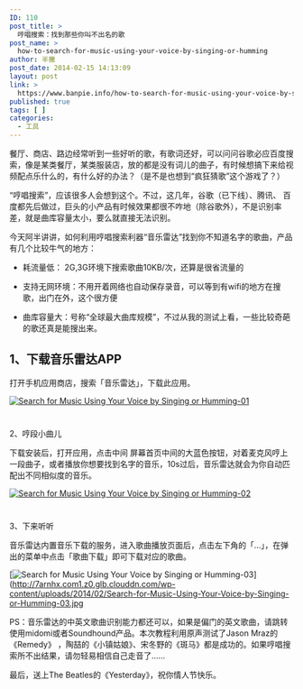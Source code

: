 ```yaml
---
ID: 110
post_title: >
  哼唱搜索：找到那些你叫不出名的歌
post_name: >
  how-to-search-for-music-using-your-voice-by-singing-or-humming
author: 半撇
post_date: 2014-02-15 14:13:09
layout: post
link: >
  https://www.banpie.info/how-to-search-for-music-using-your-voice-by-singing-or-humming/
published: true
tags: [ ]
categories:
  - 工具
---
```

餐厅、商店、路边经常听到一些好听的歌，有歌词还好，可以问问谷歌必应百度搜索，像是某类餐厅，某类服装店，放的都是没有词儿的曲子，有时候想搞下来给视频配点乐什么的，有什么好的办法？（是不是也想到“疯狂猜歌”这个游戏了？）

“哼唱搜索”，应该很多人会想到这个。不过，这几年，谷歌（已下线）、腾讯、 百度都先后做过，巨头的小产品有时候效果都很不咋地（除谷歌外），不是识别率差，就是曲库容量太小，要么就直接无法识别。

今天阿半讲讲，如何利用哼唱搜索利器“音乐雷达”找到你不知道名字的歌曲，产品有几个比较牛气的地方：

*   耗流量低： 2G,3G环境下搜索歌曲10KB/次，还算是很省流量的

*   支持无网环境：不用开着网络也自动保存录音，可以等到有wifi的地方在搜歌，出门在外，这个很方便

*   曲库容量大：号称“全球最大曲库规模”，不过从我的测试上看，一些比较奇葩的歌还真是能搜出来。

## 1、下载音乐雷达APP

打开手机应用商店，搜索「音乐雷达」，下载此应用。

[![Search for Music Using Your Voice by Singing or Humming-01][1]][1]

# #

2、哼段小曲儿

下载安装后，打开应用，点击中间 屏幕首页中间的大蓝色按钮，对着麦克风哼上一段曲子，或者播放你想要找到名字的音乐，10s过后，音乐雷达就会为你自动匹配出不同相似度的音乐。

[![Search for Music Using Your Voice by Singing or Humming-02][2]][2]

# #

3、下来听听

音乐雷达内置音乐下载的服务，进入歌曲播放页面后，点击左下角的「…」，在弹出的菜单中点击「歌曲下载」即可下载对应的歌曲。

[![Search for Music Using Your Voice by Singing or Humming-03][3]](http://7arnhx.com1.z0.glb.clouddn.com/wp-content/uploads/2014/02/Search-for-Music-Using-Your-Voice-by-Singing-or-Humming-03.jpg

PS：音乐雷达的中英文歌曲识别能力都还可以，如果是偏门的英文歌曲，请跳转使用midomi或者Soundhound产品。本次教程利用原声测试了Jason Mraz的《Remedy》 ，陶喆的《小镇姑娘》、宋冬野的《斑马》都是成功的。如果哼唱搜索所不出结果，请勿轻易相信自己走音了……

最后，送上The Beatles的《Yesterday》，祝你情人节快乐。

 [1]: http://www.banpie.info/wp-content/uploads/2018/11/Search-for-Music-Using-Your-Voice-by-Singing-or-Humming-01.jpg
 [2]: http://7arnhx.com1.z0.glb.clouddn.com/wp-content/uploads/2014/02/Search-for-Music-Using-Your-Voice-by-Singing-or-Humming-02.jpg
 [3]: http://7arnhx.com1.z0.glb.clouddn.com/wp-content/uploads/2014/02/Search-for-Music-Using-Your-Voice-by-Singing-or-Humming-03.jpg